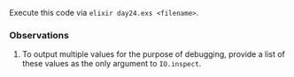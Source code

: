 Execute this code via `elixir day24.exs <filename>`.

### Observations

1. To output multiple values for the purpose of debugging, provide a list of
   these values as the only argument to `IO.inspect`.
